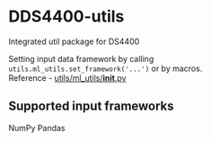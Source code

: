 # DDS4400-utils
Integrated util package for DS4400

Setting input data framework by calling `utils.ml_utils.set_framework('...')` or by macros. <br />
Reference - [utils/ml_utils/__init__.py](https://github.com/JerryGCDing/DS4400-Spring2023/blob/main/Homework/hw3/utils/ml_utils/framework_handler.py) <br />
## Supported input frameworks
NumPy
Pandas
